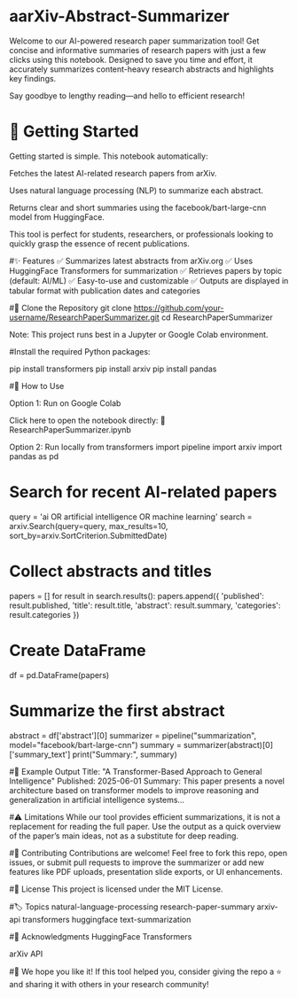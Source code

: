 # aarXiv-Abstract-Summarizer
Welcome to our AI-powered research paper summarization tool!
Get concise and informative summaries of research papers with just a few clicks using this notebook. Designed to save you time and effort, it accurately summarizes content-heavy research abstracts and highlights key findings.

Say goodbye to lengthy reading—and hello to efficient research!
# 🚀 Getting Started
Getting started is simple. This notebook automatically:

Fetches the latest AI-related research papers from arXiv.

Uses natural language processing (NLP) to summarize each abstract.

Returns clear and short summaries using the facebook/bart-large-cnn model from HuggingFace.

This tool is perfect for students, researchers, or professionals looking to quickly grasp the essence of recent publications.

#✨ Features
✅ Summarizes latest abstracts from arXiv.org
✅ Uses HuggingFace Transformers for summarization
✅ Retrieves papers by topic (default: AI/ML)
✅ Easy-to-use and customizable
✅ Outputs are displayed in tabular format with publication dates and categories

#📂 Clone the Repository
git clone https://github.com/your-username/ResearchPaperSummarizer.git
cd ResearchPaperSummarizer

Note: This project runs best in a Jupyter or Google Colab environment.


#Install the required Python packages:

pip install transformers
pip install arxiv
pip install pandas

#📓 How to Use

Option 1: Run on Google Colab

Click here to open the notebook directly:
🔗 ResearchPaperSummarizer.ipynb

Option 2: Run locally
from transformers import pipeline
import arxiv
import pandas as pd

# Search for recent AI-related papers
query = 'ai OR artificial intelligence OR machine learning'
search = arxiv.Search(query=query, max_results=10, sort_by=arxiv.SortCriterion.SubmittedDate)

# Collect abstracts and titles
papers = []
for result in search.results():
    papers.append({
        'published': result.published,
        'title': result.title,
        'abstract': result.summary,
        'categories': result.categories
    })

# Create DataFrame
df = pd.DataFrame(papers)

# Summarize the first abstract
abstract = df['abstract'][0]
summarizer = pipeline("summarization", model="facebook/bart-large-cnn")
summary = summarizer(abstract)[0]['summary_text']
print("Summary:", summary)

#📌 Example Output
Title: "A Transformer-Based Approach to General Intelligence"
Published: 2025-06-01
Summary: This paper presents a novel architecture based on transformer models to improve reasoning and generalization in artificial intelligence systems...

#⚠️ Limitations
While our tool provides efficient summarizations, it is not a replacement for reading the full paper. Use the output as a quick overview of the paper’s main ideas, not as a substitute for deep reading.

#🤝 Contributing
Contributions are welcome!
Feel free to fork this repo, open issues, or submit pull requests to improve the summarizer or add new features like PDF uploads, presentation slide exports, or UI enhancements.

#📄 License
This project is licensed under the MIT License.

#🏷️ Topics
natural-language-processing research-paper-summary arxiv-api transformers huggingface text-summarization

#🙌 Acknowledgments
  HuggingFace Transformers

  arXiv API
  
#🌟 We hope you like it!
If this tool helped you, consider giving the repo a ⭐ and sharing it with others in your research community!
